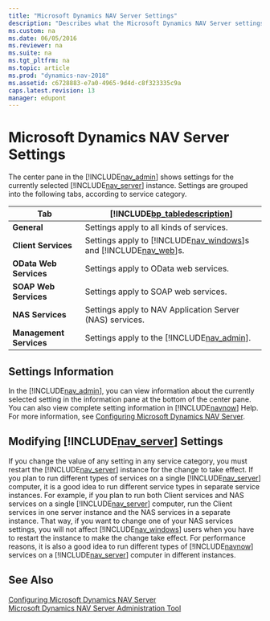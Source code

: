 ```yaml
---
title: "Microsoft Dynamics NAV Server Settings"
description: "Describes what the Microsoft Dynamics NAV Server settings are used for and how to modify them."
ms.custom: na
ms.date: 06/05/2016
ms.reviewer: na
ms.suite: na
ms.tgt_pltfrm: na
ms.topic: article
ms.prod: "dynamics-nav-2018"
ms.assetid: c6728883-e7a0-4965-9d4d-c8f323335c9a
caps.latest.revision: 13
manager: edupont
---
```

# Microsoft Dynamics NAV Server Settings
The center pane in the [!INCLUDE[nav_admin](includes/nav_admin_md.md)] shows settings for the currently selected [!INCLUDE[nav_server](includes/nav_server_md.md)] instance. Settings are grouped into the following tabs, according to service category.  
  
|Tab|[!INCLUDE[bp_tabledescription](includes/bp_tabledescription_md.md)]|  
|---------|---------------------------------------|  
|**General**|Settings apply to all kinds of services.|  
|**Client Services**|Settings apply to [!INCLUDE[nav_windows](includes/nav_windows_md.md)]s and [!INCLUDE[nav_web](includes/nav_web_md.md)]s.|  
|**OData Web Services**|Settings apply to OData web services.|  
|**SOAP Web Services**|Settings apply to SOAP web services.|  
|**NAS Services**|Settings apply to NAV Application Server \(NAS\) services.|  
|**Management Services**|Settings apply to the [!INCLUDE[nav_admin](includes/nav_admin_md.md)].|  
  
## Settings Information  
 In the [!INCLUDE[nav_admin](includes/nav_admin_md.md)], you can view information about the currently selected setting in the information pane at the bottom of the center pane. You can also view complete setting information in [!INCLUDE[navnow](includes/navnow_md.md)] Help. For more information, see [Configuring Microsoft Dynamics NAV Server](Configuring-Microsoft-Dynamics-NAV-Server.md).  
  
## Modifying [!INCLUDE[nav_server](includes/nav_server_md.md)] Settings  
 If you change the value of any setting in any service category, you must restart the [!INCLUDE[nav_server](includes/nav_server_md.md)] instance for the change to take effect. If you plan to run different types of services on a single [!INCLUDE[nav_server](includes/nav_server_md.md)] computer, it is a good idea to run different service types in separate service instances. For example, if you plan to run both Client services and NAS services on a single [!INCLUDE[nav_server](includes/nav_server_md.md)] computer, run the Client services in one server instance and the NAS services in a separate instance. That way, if you want to change one of your NAS services settings, you will not affect [!INCLUDE[nav_windows](includes/nav_windows_md.md)] users when you have to restart the instance to make the change take effect. For performance reasons, it is also a good idea to run different types of [!INCLUDE[navnow](includes/navnow_md.md)] services on a [!INCLUDE[nav_server](includes/nav_server_md.md)] computer in different instances.  
  
## See Also  
 [Configuring Microsoft Dynamics NAV Server](Configuring-Microsoft-Dynamics-NAV-Server.md)   
 [Microsoft Dynamics NAV Server Administration Tool](Microsoft-Dynamics-NAV-Server-Administration-Tool.md)